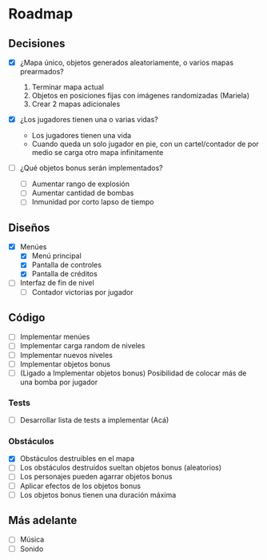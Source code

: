 # Roadmap

## Decisiones

- [x] ¿Mapa único, objetos generados aleatoriamente, o varios mapas prearmados?

  1. Terminar mapa actual
  2. Objetos en posiciones fijas con imágenes randomizadas (Mariela)
  3. Crear 2 mapas adicionales

- [x] ¿Los jugadores tienen una o varias vidas?
  - Los jugadores tienen una vida
  - Cuando queda un solo jugador en pie, con un cartel/contador de por medio se carga otro mapa infinitamente
- [ ] ¿Qué objetos bonus serán implementados?
  - [ ] Aumentar rango de explosión
  - [ ] Aumentar cantidad de bombas
  - [ ] Inmunidad por corto lapso de tiempo

## Diseños

- [x] Menúes
  - [x] Menú principal
  - [x] Pantalla de controles
  - [x] Pantalla de créditos
- [ ] Interfaz de fin de nivel
  - [ ] Contador victorias por jugador

## Código

- [ ] Implementar menúes
- [ ] Implementar carga random de niveles
- [ ] Implementar nuevos niveles
- [ ] Implementar objetos bonus
- [ ] (Ligado a Implementar objetos bonus) Posibilidad de colocar más de una bomba por jugador

### Tests

- [ ] Desarrollar lista de tests a implementar (Acá)

### Obstáculos

- [x] Obstáculos destruibles en el mapa
- [ ] Los obstáculos destruídos sueltan objetos bonus (aleatorios)
- [ ] Los personajes pueden agarrar objetos bonus
- [ ] Aplicar efectos de los objetos bonus
- [ ] Los objetos bonus tienen una duración máxima

## Más adelante

- [ ] Música
- [ ] Sonido
